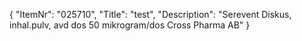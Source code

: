 {
  "ItemNr": "025710",
  "Title": "test",
  "Description": "Serevent Diskus, inhal.pulv, avd dos 50 mikrogram/dos Cross Pharma AB"
}